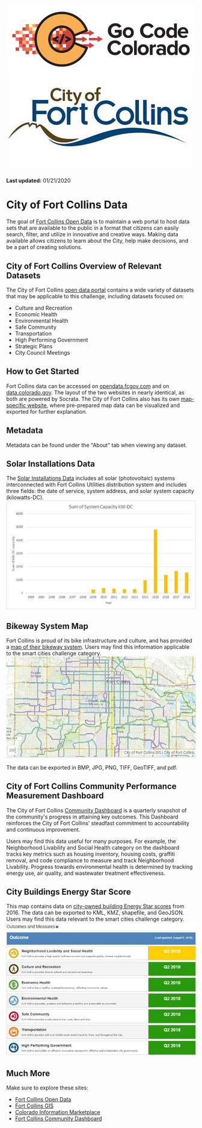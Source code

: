 ![gcc_logo_2020](https://github.com/GoCodeColorado/GoCodeColorado-kbase-public/blob/master/Images/GC20_Logo_Condensed_transp%20-%20Copy.png)
![fc_logo](./images/fc_logo.png)

**Last updated:** 01/21/2020

# City of Fort Collins Data

The goal of [Fort Collins Open Data](https://www.fcgov.com/opendata/) is to maintain a web portal to host data sets that are available to the public in a format that citizens can easily search, filter, and utilize in innovative and creative ways. Making data available allows citizens to learn about the City, help make decisions, and be a part of creating solutions.

## City of Fort Collins Overview of Relevant Datasets

The City of Fort Collins [open data portal](https://opendata.fcgov.com/) contains a wide variety of datasets that may be applicable to this challenge, including datasets focused on:

- Culture and Recreation
- Economic Health
- Environmental Health
- Safe Community
- Transportation
- High Performing Government
- Strategic Plans
- City Council Meetings

## How to Get Started

Fort Collins data can be accessed on [opendata.fcgov.com](https://opendata.fcgov.com/) and on [data.colorado.gov](https://data.colorado.gov/browse?federation_filter=1999). The layout of the two websites in nearly identical, as both are powered by Socrata. The City of Fort Collins also has its own [map-specific website](https://gisweb.fcgov.com/HTML5Viewer/Index.html?viewer=FCMaps), where pre-prepared map data can be visualized and exported for further explanation.

## Metadata

Metadata can be found under the &quot;About&quot; tab when viewing any dataset.



## Solar Installations Data

The [Solar Installations Data](https://opendata.fcgov.com/Environmental-Health/Solar-Installations/3ku5-x4k9) includes all solar (photovoltaic) systems interconnected with Fort Collins Utilities distribution system and includes three fields: the date of service, system address, and solar system capacity (kilowatts-DC).
![fc_solar](./images/fc_solar.jpg)


## Bikeway System Map

Fort Collins is proud of its bike infrastructure and culture, and has provided a [map of their bikeway system](https://gisweb.fcgov.com/HTML5Viewer/Index.html?Viewer=FCMaps&amp;amp;layerTheme=Bikeway%20System). Users may find this information applicable to the smart cities challenge category.
![fc_bikew](./images/fc_bikew.jpg)

The data can be exported in BMP, JPG, PNG, TIFF, GeoTIFF, and pdf.

## City of Fort Collins Community Performance Measurement Dashboard


The City of Fort Collins [Community Dashboard](http://fortcollins.clearpointstrategy.com/) is a quarterly snapshot of the community&#39;s progress in attaining key outcomes. This Dashboard reinforces the City of Fort Collins&#39; steadfast commitment to accountability and continuous improvement.

Users may find this data useful for many purposes. For example, the Neighborhood Livability and Social Health category on the dashboard tracks key metrics such as housing inventory, housing costs, graffiti removal, and code compliance to measure and track Neighborhood Livability. Progress towards environmental health is determined by tracking energy use, air quality, and wastewater treatment effectiveness.

## City Buildings Energy Star Score

This map contains data on [city-owned building Energy Star scores](https://opendata.fcgov.com/High-Performing-Government/City-Buildings-Energy-Star-Score/2x5v-i6zb) from 2016. The data can be exported to KML, KMZ, shapefile, and GeoJSON. Users may find this data relevant to the smart cities challenge category.
![fc_dash](./images/fc_dash.jpg)


## Much More

Make sure to explore these sites:
- [Fort Collins Open Data](https://www.fcgov.com/opendata/)
- [Fort Collins GIS](https://www.fcgov.com/gis/maps.php)
- [Colorado Information Marketplace](https://data.colorado.gov/)
- [Fort Collins Community Dashboard](https://fortcollins.clearpointstrategy.com/)

